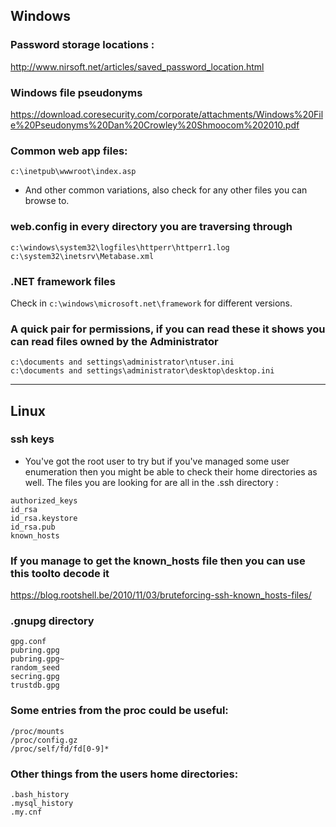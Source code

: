 ## Windows

### Password storage locations : 
http://www.nirsoft.net/articles/saved_password_location.html

### Windows file pseudonyms
https://download.coresecurity.com/corporate/attachments/Windows%20File%20Pseudonyms%20Dan%20Crowley%20Shmoocom%202010.pdf

### Common web app files:
```c:\inetpub\wwwroot\index.asp``` 
- And other common variations, also check for any other files you can browse to.
        
### web.config in every directory you are traversing through
```
c:\windows\system32\logfiles\httperr\httperr1.log
c:\system32\inetsrv\Metabase.xml
```

### .NET framework files 

Check in ```c:\windows\microsoft.net\framework``` for different versions.

### A quick pair for permissions, if you can read these it shows you can read files owned by the Administrator

```
c:\documents and settings\administrator\ntuser.ini
c:\documents and settings\administrator\desktop\desktop.ini
```

---

## Linux

### ssh keys

- You've got the root user to try but if you've managed some user enumeration then you might be able to check their home directories as well. The files you are looking for are all in the .ssh directory :
```
authorized_keys
id_rsa
id_rsa.keystore
id_rsa.pub
known_hosts
```

### If you manage to get the known_hosts file then you can use this toolto decode it 

https://blog.rootshell.be/2010/11/03/bruteforcing-ssh-known_hosts-files/

### .gnupg directory

```
gpg.conf
pubring.gpg
pubring.gpg~
random_seed
secring.gpg
trustdb.gpg
```

### Some entries from the proc could be useful:

```
/proc/mounts
/proc/config.gz
/proc/self/fd/fd[0-9]*
```

### Other things from the users home directories:
```
.bash_history
.mysql_history
.my.cnf
```
